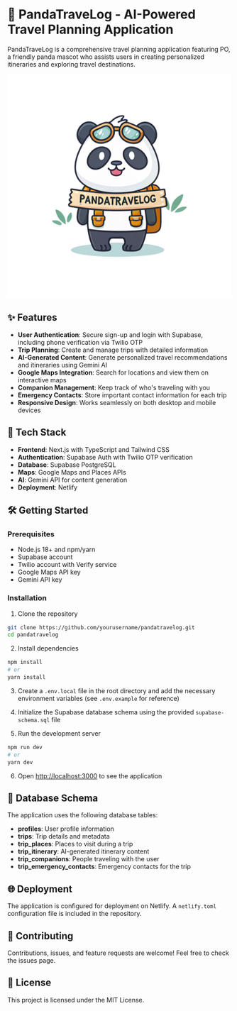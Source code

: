# 🐼 PandaTraveLog - AI-Powered Travel Planning Application

PandaTraveLog is a comprehensive travel planning application featuring PO, a friendly panda mascot who assists users in creating personalized itineraries and exploring travel destinations.

![PandaTraveLog Logo](/public/images/logo/logo-full.png)

## ✨ Features

- **User Authentication**: Secure sign-up and login with Supabase, including phone verification via Twilio OTP
- **Trip Planning**: Create and manage trips with detailed information
- **AI-Generated Content**: Generate personalized travel recommendations and itineraries using Gemini AI
- **Google Maps Integration**: Search for locations and view them on interactive maps
- **Companion Management**: Keep track of who's traveling with you
- **Emergency Contacts**: Store important contact information for each trip
- **Responsive Design**: Works seamlessly on both desktop and mobile devices

## 🚀 Tech Stack

- **Frontend**: Next.js with TypeScript and Tailwind CSS
- **Authentication**: Supabase Auth with Twilio OTP verification
- **Database**: Supabase PostgreSQL
- **Maps**: Google Maps and Places APIs
- **AI**: Gemini API for content generation
- **Deployment**: Netlify

## 🛠️ Getting Started

### Prerequisites

- Node.js 18+ and npm/yarn
- Supabase account
- Twilio account with Verify service
- Google Maps API key
- Gemini API key

### Installation

1. Clone the repository

```bash
git clone https://github.com/yourusername/pandatravelog.git
cd pandatravelog
```

2. Install dependencies

```bash
npm install
# or
yarn install
```

3. Create a `.env.local` file in the root directory and add the necessary environment variables (see `.env.example` for reference)

4. Initialize the Supabase database schema using the provided `supabase-schema.sql` file

5. Run the development server

```bash
npm run dev
# or
yarn dev
```

6. Open [http://localhost:3000](http://localhost:3000) to see the application

## 📝 Database Schema

The application uses the following database tables:

- **profiles**: User profile information
- **trips**: Trip details and metadata
- **trip_places**: Places to visit during a trip
- **trip_itinerary**: AI-generated itinerary content
- **trip_companions**: People traveling with the user
- **trip_emergency_contacts**: Emergency contacts for the trip

## 🌐 Deployment

The application is configured for deployment on Netlify. A `netlify.toml` configuration file is included in the repository.

## 🤝 Contributing

Contributions, issues, and feature requests are welcome! Feel free to check the issues page.

## 📄 License

This project is licensed under the MIT License.
